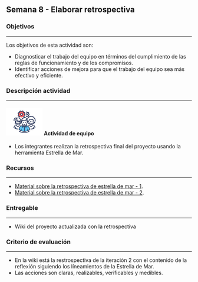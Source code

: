 ## Semana 8 - Elaborar retrospectiva

### Objetivos

---

Los objetivos de esta actividad son:

- Diagnosticar el trabajo del equipo en términos del cumplimiento de las reglas de funcionamiento y de los compromisos.
- Identificar acciones de mejora para que el trabajo del equipo sea más efectivo y eficiente.

### Descripción actividad

---

#### ![](./../../assets/images/grupo.png) Actividad de equipo

- Los integrantes realizan la retrospectiva final del proyecto usando la herramienta Estrella de Mar.

### Recursos

---

- [Material sobre la retrospectiva de estrella de mar - 1](https://www.hacerhacerhaciendo.com/redefinir-tus-objetivos-la-retrospectiva-starfish/).
- [Material sobre la retrospectiva de estrella de mar - 2](https://proyectosagiles.org/2009/06/14/retrospectiva-estrella-mar-starfish-retrospective-scrum/).

### Entregable

---

- Wiki del proyecto actualizada con la retrospectiva

### Criterio de evaluación

---

- En la wiki está la restrospectiva de la iteración 2 con el contenido de la reflexión siguiendo los líneamientos de la Estrella de Mar.
- Las acciones son claras, realizables, verificables y medibles. 
